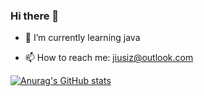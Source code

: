 ### Hi there 👋

<!-- - 🔭 I’m currently working on ... -->
- 🌱 I’m currently learning java
<!-- - 👯 I’m looking to collaborate on ... -->
<!-- - 🤔 I’m looking for help with ... -->
<!-- - 💬 Ask me about ... -->
- 📫 How to reach me: jiusiz@outlook.com
<!-- - 😄 Pronouns: ... -->
<!-- - ⚡ Fun fact: ... -->

[![Anurag's GitHub stats](https://github-readme-stats.vercel.app/api?username=jiusiz)](https://github.com/anuraghazra/github-readme-stats)

